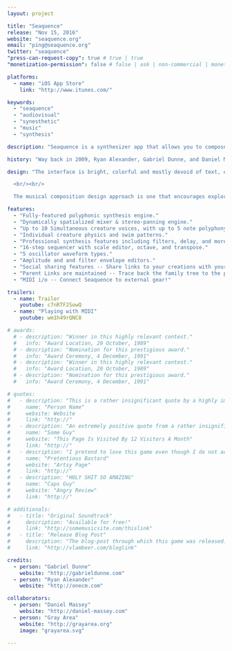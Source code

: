 ```yaml
---
layout: project

title: "Seaquence"
release: "Nov 15, 2016"
website: "seaquence.org"
email: "ping@seaquence.org"
twitter: "seaquence"
"press-can-request-copy": true # true | true
"monetization-permission": false # false | ask | non-commercial | monetize

platforms:
  - name: "iOS App Store"
    link: "http://www.itunes.com/"

keywords:
  - "seaquence"
  - "audiovisual"
  - "synesthetic"
  - "music"
  - "synthesis"

description: "Seaquence is a synthesizer app that allows you to compose and explore dynamic musical soundscapes. Intricate and layered musical creations come to life with collections of organic swimming creatures, each with their own voice that contributes to a spatialized composition. Only the closest creatures can be heard, resulting in a sonic experience that evolves and changes as you listen!"

history: "Way back in 2009, Ryan Alexander, Gabriel Dunne, and Daniel Massey participated in SF arts organization Gray Area’s first Artist Residency program. While in residence they created the original Seaquence web app (http://seaquence.org). The project came from ideas around social music, audio/visual connections and sensibilities, alternative forms of composition music and experimentation. Since it was launched in 2010, the original version of Seaquence has resulted in a vibrant community that has shared well over 200,000 compositions."

design: "The interface is bright, colorful and mostly devoid of text, encouraging exploration and an engaging interaction between audio and visual. A custom physics engine was developed which allows the creatures swimming motions to feel organic and playful. Each creature has a unique swimming movement that is derived from the notes in their individual sequencer tempo and pattern, represented by pulsing nodes in their antennae, and their tail is a graphical representation of their waveform.

  <br/><br/>

  The musical composition design approach is one that encourages exploration and education. By tying visual interface components to their synthesis counterparts, a composer who is unfamiliar with synthesizer or musical concepts are encouraged to experiment and create sounds freely. Creatures appear to swim under a microscope, both representing an exploration of the unseen and unknown, and a discovery of new sounds and tones. The online browser encourages users to browse what other people have made, and share their own creations. If a user starts a composition from an existing session, the family tree is maintained so you can always trace back up the tree to the parent session."

features:
  - "Fully-featured polyphonic synthesis engine."
  - "Dynamically spatialized mixer & stereo-panning engine."
  - "Up to 10 Simultaneous creature voices, with up to 5 note polyphony per creature voice."
  - "Individual creature physics and swim patterns."
  - "Professional synthesis features including filters, delay, and more!"
  - "16-step sequencer with scale editor, octave, and transpose."
  - "5 oscillator waveform types."
  - "Amplitude and and filter envelope editors."
  - "Social sharing features -- Share links to your creations with your friends!"
  - "Parent Links are maintained -- Trace back the family tree to the parent session."
  - "MIDI i/o -- Connect Seaquence to external gear!"

trailers:
  - name: Trailer
    youtube: c7nRTF2SowQ
  - name: "Playing with MIDI"
    youtube: wm1h49rQNC8

# awards:
  # - description: "Winner in this highly relevant contest."
  #   info: "Award Location, 20 October, 1989"
  # - description: "Nomination for this prestigious award."
  #   info: "Award Ceremony, 4 December, 1991"
  # - description: "Winner in this highly relevant contest."
  #   info: "Award Location, 20 October, 1989"
  # - description: "Nomination for this prestigious award."
  #   info: "Award Ceremony, 4 December, 1991"

# quotes:
#   - description: "This is a rather insignificant quote by a highly important person."
#     name: "Person Name"
#     website: Website
#     link: "http://"
#   - description: "An extremely positive quote from a rather insignificant person. Also great."
#     name: "Some Guy"
#     website: "This Page Is Visited By 12 Visitors A Month"
#     link: "http://"
#   - description: "I pretend to love this game even though I do not actually understand it."
#     name: "Pretentious Bastard"
#     website: "Artsy Page"
#     link: "http://"
#   - description: "HOLY SHIT SO AMAZING"
#     name: "Caps Guy"
#     website: "Angry Review"
#     link: "http://"

# additionals:
#   - title: "Original Soundtrack"
#     description: "Available for free!"
#     link: "http://somemusicsite.com/thislink"
#   - title: "Release Blog Post"
#     description: "The blog-post through which this game was released."
#     link: "http://vlambeer.com/bloglink"

credits:
  - person: "Gabriel Dunne"
    website: "http://gabrieldunne.com"
  - person: "Ryan Alexander"
    website: "http://onecm.com"

collaborators:
  - person: "Daniel Massey"
    website: "http://daniel-massey.com"
  - person: "Gray Area"
    website: "http://grayarea.org"
    image: "grayarea.svg"

---
```

